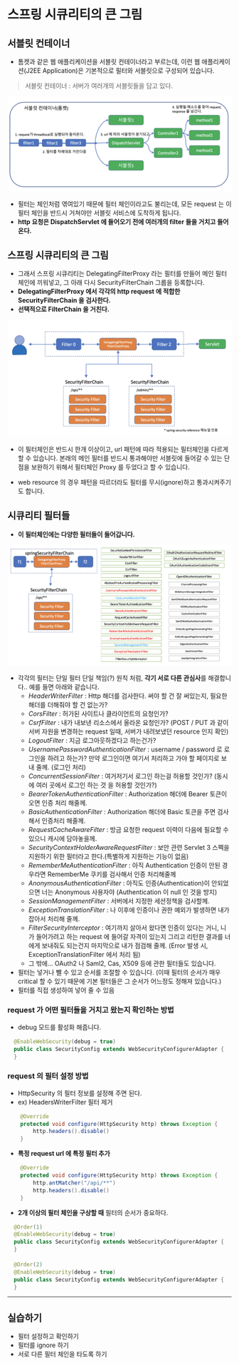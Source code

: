 # 스프링 시큐리티의 큰 그림

## 서블릿 컨테이너

- 톰켓과 같은 웹 애플리케이션을 서블릿 컨테이너라고 부르는데, 이런 웹 애플리케이션(J2EE Application)은 기본적으로 필터와 서블릿으로 구성되어 있습니다.
> 서블릿 컨테이너 : 서버가 여러개의 서블릿들을 담고 있다.

![](../images/fig-1-servlet-container.png)

- 필터는 체인처럼 엮여있기 때문에 필터 체인이라고도 불리는데, 모든 request 는 이 필터 체인을 반드시 거쳐야만 서블릿 서비스에 도착하게 됩니다.
- **http 요청은 DispatchServlet 에 들어오기 전에 여러개의 filter 들을 거치고 들어온다.**

## 스프링 시큐리티의 큰 그림

- 그래서 스프링 시큐리티는 DelegatingFilterProxy 라는 필터를 만들어 메인 필터체인에 끼워넣고, 그 아래 다시 SecurityFilterChain 그룹을 등록합니다.
- **DelegatingFilterProxy 에서 각각의 http request 에 적합한 SecurityFilterChain 을 검사한다.**
- **선택적으로 FilterChain 을 거친다.**

![](../images/fig-2-spring-big-picture.png)

- 이 필터체인은 반드시 한개 이상이고, url 패턴에 따라 적용되는 필터체인을 다르게 할 수 있습니다. 본래의 메인 필터를 반드시 통과해야만 서블릿에 들어갈 수 있는 단점을 보완하기 위해서 필터체인 Proxy 를 두었다고 할 수 있습니다.

- web resource 의 경우 패턴을 따르더라도 필터를 무시(ignore)하고 통과시켜주기도 합니다.

## 시큐리티 필터들

- **이 필터체인에는 다양한 필터들이 들어갑니다.**

![](../images/fig-4-filters.png)

- 각각의 필터는 단일 필터 단일 책임(?) 원칙 처럼, **각기 서로 다른 관심사**를 해결합니다.. 예를 들면 아래와 같습니다.
  - _HeaderWriterFilter_ : Http 해더를 검사한다. 써야 할 건 잘 써있는지, 필요한 해더를 더해줘야 할 건 없는가?
  - _CorsFilter_ : 허가된 사이트나 클라이언트의 요청인가?
  - _CsrfFilter_ : 내가 내보낸 리소스에서 올라온 요청인가? (POST / PUT 과 같이 서버 자원을 변경하는 request 일때, 서버가 내려보냈던 resource 인지 확인)
  - _LogoutFilter_ : 지금 로그아웃하겠다고 하는건가?
  - _UsernamePasswordAuthenticationFilter_ : username / password 로 로그인을 하려고 하는가? 만약 로그인이면 여기서 처리하고 가야 할 페이지로 보내 줄께. (로그인 처리)
  - _ConcurrentSessionFilter_ : 여거저기서 로그인 하는걸 허용할 것인가? (동시에 여러 곳에서 로그인 하는 것 을 허용할 것인가?)
  - _BearerTokenAuthenticationFilter_ : Authorization 해더에 Bearer 토큰이 오면 인증 처리 해줄께.
  - _BasicAuthenticationFilter_ : Authorization 해더에 Basic 토큰을 주면 검사해서 인증처리 해줄께.
  - _RequestCacheAwareFilter_ : 방금 요청한 request 이력이 다음에 필요할 수 있으니 캐시에 담아놓을께.
  - _SecurityContextHolderAwareRequestFilter_ : 보안 관련 Servlet 3 스펙을 지원하기 위한 필터라고 한다.(특별하게 지원하는 기능이 없음)
  - _RememberMeAuthenticationFilter_ : 아직 Authentication 인증이 안된 경우라면 RememberMe 쿠키를 검사해서 인증 처리해줄께
  - _AnonymousAuthenticationFilter_ : 아직도 인증(Authentication)이 안되었으면 너는 Anonymous 사용자야 (Authentication 이 null 인 것을 방지)
  - _SessionManagementFilter_ : 서버에서 지정한 세션정책을 검사할께.
  - _ExceptionTranslationFilter_ : 나 이후에 인증이나 권한 예외가 발생하면 내가 잡아서 처리해 줄께.
  - _FilterSecurityInterceptor_ : 여기까지 살아서 왔다면 인증이 있다는 거니, 니가 들어가려고 하는 request 에 들어갈 자격이 있는지 그리고 리턴한 결과를 너에게 보내줘도 되는건지 마지막으로 내가 점검해 줄께.
    (Error 발생 시, ExceptionTranslationFilter 에서 처리 됨)
  - 그 밖에... OAuth2 나 Saml2, Cas, X509 등에 관한 필터들도 있습니다.
- 필터는 넣거나 뺄 수 있고 순서를 조절할 수 있습니다. (이때 필터의 순서가 매우 critical 할 수 있기 때문에 기본 필터들은 그 순서가 어느정도 정해져 있습니다.)
- 필터를 직접 생성하여 넣어 줄 수 있음

### request 가 어떤 필터들을 거치고 왔는지 확인하는 방법
- debug 모드를 활성화 해줍니다.
```java 
  @EnableWebSecurity(debug = true)
  public class SecurityConfig extends WebSecurityConfigurerAdapter {
  }
```

### request 의 필터 설정 방법
- HttpSecurity 의 필터 정보를 설정해 주면 된다.
- ex) HeadersWriterFilter 필터 제거
```java
    @Override
    protected void configure(HttpSecurity http) throws Exception {
        http.headers().disable()
    }
```

- **특정 request url 에 특정 필터 추가**
```java
    @Override
    protected void configure(HttpSecurity http) throws Exception {
        http.antMatcher("/api/**")
        http.headers().disable()
    }
```

- **2개 이상의 필터 체인을 구상할 때**
필터의 순서가 중요하다. 
```java 
  @Order(1)
  @EnableWebSecurity(debug = true)
  public class SecurityConfig extends WebSecurityConfigurerAdapter {
  }
  
  @Order(2)
  @EnableWebSecurity(debug = true)
  public class SecurityConfig extends WebSecurityConfigurerAdapter {
  }
```

---

## 실습하기

- 필터 설정하고 확인하기
- 필터를 ignore 하기
- 서로 다른 필터 체인을 타도록 하기
